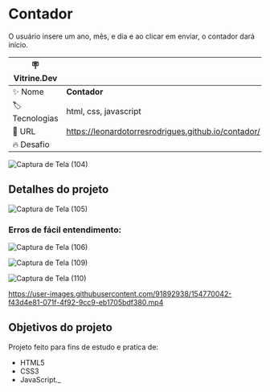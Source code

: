 # Contador

O usuário insere um ano, mês, e dia e ao clicar em enviar, o contador dará início.

| :placard: Vitrine.Dev |     |
| -------------  | --- |
| :sparkles: Nome        | **Contador**
| :label: Tecnologias | html, css, javascript
| :rocket: URL         | https://leonardotorresrodrigues.github.io/contador/
| :fire: Desafio     | 

<!-- Inserir imagem com a #vitrinedev ao final do link -->
![Captura de Tela (104)](https://user-images.githubusercontent.com/91892938/154768972-1ec69b55-3305-43b7-8934-5fa1044867ad.png#vitrinedev)

## Detalhes do projeto


![Captura de Tela (105)](https://user-images.githubusercontent.com/91892938/154769142-0c2d6a90-d0d8-41fc-b27c-9838aba118c1.png)

### Erros de fácil entendimento:
![Captura de Tela (106)](https://user-images.githubusercontent.com/91892938/154769823-6a11ba05-c0c8-46c2-8eda-3c9a0723df7c.png)

![Captura de Tela (109)](https://user-images.githubusercontent.com/91892938/154770553-4229aebb-b356-4b9f-9050-cbeee3b9486d.png)

![Captura de Tela (110)](https://user-images.githubusercontent.com/91892938/154770564-8dd777ea-6fbf-48c5-a707-b75a8333d2e5.png)

https://user-images.githubusercontent.com/91892938/154770042-f43d4e81-071f-4f92-9cc9-eb1705bdf380.mp4

## Objetivos do projeto

Projeto feito para fins de estudo e pratica de:
* HTML5
* CSS3
* JavaScript._

